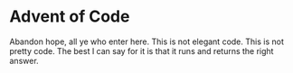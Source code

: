 # Advent of Code

Abandon hope, all ye who enter here. This is not elegant code. This is not pretty code. The best I can say for it is that it runs and returns the right answer. 
